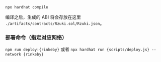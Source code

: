  
`npx hardhat compile`

编译之后，生成的 ABI 将会存放在这里 `./artifacts/contracts/Rzuki.sol/Rzuki.json`。

### 部署命令（指定对应网络）

`npm run deploy:{rinkeby}` 或者 `npx hardhat run {scripts/deploy.js} --network {rinkeby}`

